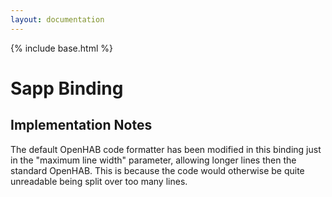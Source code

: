 ```yaml
---
layout: documentation
---
```


{% include base.html %}

# Sapp Binding

## Implementation Notes

The default OpenHAB code formatter has been modified in this binding just in the "maximum line width" parameter, allowing longer lines then the standard OpenHAB.
This is because the code would otherwise be quite unreadable being split over too many lines.
